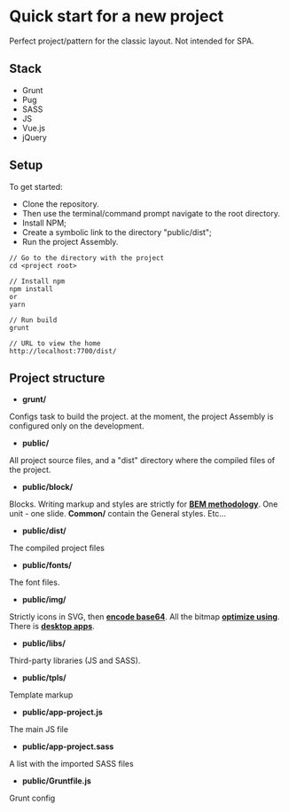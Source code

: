 # Quick start for a new project #
Perfect project/pattern for the classic layout. Not intended for SPA.

## Stack ##
- Grunt
- Pug
- SASS
- JS
- Vue.js
- jQuery

## Setup ##

To get started:
- Clone the repository.
- Then use the terminal/command prompt navigate to the root directory.
- Install NPM;
- Create a symbolic link to the directory "public/dist";
- Run the project Assembly.

```
// Go to the directory with the project
cd <project root>
```
```
// Install npm
npm install
or
yarn
```
```
// Run build
grunt
```
```
// URL to view the home
http://localhost:7700/dist/
```

## Project structure ##

- **grunt/**

Configs task to build the project. at the moment, the project Assembly is configured only on the development.

- **public/**

All project source files, and a "dist" directory where the compiled files of the project.

- **public/block/**

Blocks. Writing markup and styles are strictly for **[BEM methodology](https://ru.bem.info/methodology/quick-start/)**. One unit - one slide. **Common/** contain the General styles. Etc...

- **public/dist/**

The compiled project files

- **public/fonts/**

The font files.

- **public/img/**

Strictly icons in SVG, then **[encode base64](https://www.base64-image.de)**. All the bitmap **[optimize using](https://tinypng.com)**. There is **[desktop apps](https://github.com/kyleduo/TinyPNG4Mac)**.

- **public/libs/**

Third-party libraries (JS and SASS).

- **public/tpls/**

Template markup

- **public/app-project.js**

The main JS file

- **public/app-project.sass**

A list with the imported SASS files

- **public/Gruntfile.js**

Grunt сonfig
